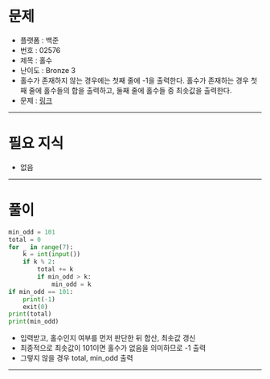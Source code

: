 # 문제
- 플랫폼 : 백준
- 번호 : 02576
- 제목 : 홀수
- 난이도 : Bronze 3
- 홀수가 존재하지 않는 경우에는 첫째 줄에 -1을 출력한다. 홀수가 존재하는 경우 첫째 줄에 홀수들의 합을 출력하고,
둘째 줄에 홀수들 중 최솟값을 출력한다.
- 문제 : <a href="https://www.acmicpc.net/problem/2576" target="_blank">링크</a>

---

# 필요 지식
- 없음

---

# 풀이
```python
min_odd = 101
total = 0
for _ in range(7):
    k = int(input())
    if k % 2:
        total += k
        if min_odd > k:
            min_odd = k
if min_odd == 101:
    print(-1)
    exit(0)
print(total)
print(min_odd)
```
- 입력받고, 홀수인지 여부를 먼저 판단한 뒤 합산, 최솟값 갱신
- 최종적으로 최솟값이 101이면 홀수가 없음을 의미하므로 -1 출력
- 그렇지 않을 경우 total, min_odd 출력

---

